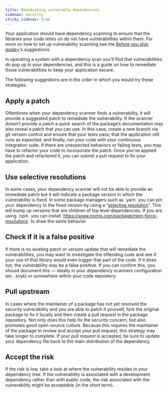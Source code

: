 ```yaml
---
title: Remediating vulnerable dependencies
sidenav: security
sticky_sidenav: true
---
```


Your application should have dependency scanning to ensure that the
libraries your code relies on do not have vulnerabilities within them.
For more on how to set up vulnerability scanning see the
[Before you ship
guide<](https://before-you-ship.18f.gov/security/static-analysis/#dependency-analysis)’s
suggestions.

In operating a system with a dependency scan you’ll find that
vulnerabilities do pop up in your dependencies, and this is a guide on
how to remediate those vulnerabilities to keep your application secure.

The following suggestions are in the order in which you would try these
strategies.

## Apply a patch

Oftentimes when your dependency scanner finds a vulnerability, it will
provide a suggested patch to remediate the vulnerability. If the scanner
doesn’t provide a patch a quick search of the package’s documentation
may also reveal a patch that you can use. In this case, create a new
branch via git version control and ensure that your tests pass; that the
application still runs as expected; and finally, run your code with your
continuous integration suite. If there are unexpected behaviors or
failing tests, you may have to refactor your code to incorporate the
patch. Once you’ve applied the patch and refactored it, you can submit a
pull request to fix your application.

## Use selective resolutions

In some cases, your dependency scanner will not be able to provide an
immediate patch but it will indicate a package version in which the
vulnerability is fixed. In some package managers such as \`yarn\` you
can pin your dependency to the fixed version by using a
“[selective
resolution](https://classic.yarnpkg.com/en/docs/selective-version-resolutions/)”.
This will bump up versions that are children of top level dependencies.
If you are using \`npm\` you can install
\`[<span class="underline">https://www.npmjs.com/package/npm-force-resolutions</span>](https://www.npmjs.com/package/npm-force-resolutions)\`
to draw the same behavior.

## Check if it is a false positive

If there is no existing patch or version update that will remediate the
vulnerabilities, you may want to investigate the offending code and see
if your use of that library would even trigger that part of the code. If
it does not, the vulnerability may be a false positive. If you can
confirm this, you should document this — ideally in your dependency
scanners configuration (ex. .snyk) or somewhere within your code
repository.

## Pull upstream

In cases where the maintainer of a package has not yet resolved the
security vulnerability and you are able to patch it yourself, fork the
original package to fix it locally and then create a pull request in the
package repository. Not only does this help fix the security concern,
but also promotes good open-source culture. Because this requires the
maintainer of the package to review and accept your pull request, this
strategy may take longer to complete. If your pull request is accepted,
be sure to update your dependency file back to the main distribution of
the dependency.

## Accept the risk

If the risk is low, take a look at where the vulnerability resides in
your dependency tree. If the vulnerability is associated with a
development dependency rather than with public code, the risk associated
with the vulnerability might be acceptable (in the short term).

